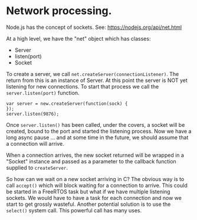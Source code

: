 # Network processing.
Node.js has the concept of sockets.  See: https://nodejs.org/api/net.html

At a high level, we have the "net" object which has classes:

* Server
* listen(port)
* Socket

To create a server, we call `net.createServer(connectionListener)`.  The return from this is an instance
of Server.  At this point the server is NOT yet listening for new connections.  To start that process
we call the `server.listen(port)` function.

```
var server = new.createServer(function(sock) {
});
server.listen(9876);
```

Once `server.listen()` has been called, under the covers, a socket will be created, bound to the port and started
the listening process.  Now we have a long async pause ... and at some time in the future, we should assume that
a connection will arrive.

When a connection arrives, the new socket returned will be wrapped in a "Socket" instance and passed as a parameter
to the callback function supplied to `createServer`.

So how can we wait on a new socket arriving in C?  The obvious way is to call `accept()` which will block waiting for a
connection to arrive.  This could be started in a FreeRTOS task but what if we have multiple listening sockets.  We would have
to have a task for each connection and now we start to get grossly wasteful.  Another potential solution is to use
the `select()` system call.  This powerful call has many uses.
